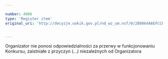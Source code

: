 ```yaml
---

number: 4806
type: 'Register item'
original_uri: 'http://decyzje.uokik.gov.pl/nd_wz_um.nsf/0/2B9864A6EFCCDC0CC1257B82003A6A2F?OpenDocument'


---
```


Organizator nie ponosi odpowiedzialności za przerwy w funkcjonowaniu Konkursu, zaistniałe z przyczyn (...) niezależnych od Organizatora
